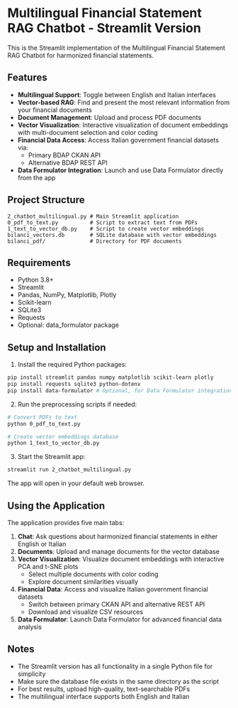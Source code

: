 # Multilingual Financial Statement RAG Chatbot - Streamlit Version

This is the Streamlit implementation of the Multilingual Financial Statement RAG Chatbot for harmonized financial statements.

## Features

- **Multilingual Support**: Toggle between English and Italian interfaces
- **Vector-based RAG**: Find and present the most relevant information from your financial documents
- **Document Management**: Upload and process PDF documents
- **Vector Visualization**: Interactive visualization of document embeddings with multi-document selection and color coding
- **Financial Data Access**: Access Italian government financial datasets via:
  - Primary BDAP CKAN API
  - Alternative BDAP REST API
- **Data Formulator Integration**: Launch and use Data Formulator directly from the app

## Project Structure

```
2_chatbot_multilingual.py # Main Streamlit application
0_pdf_to_text.py          # Script to extract text from PDFs
1_text_to_vector_db.py    # Script to create vector embeddings
bilanci_vectors.db        # SQLite database with vector embeddings
bilanci_pdf/              # Directory for PDF documents
```

## Requirements

- Python 3.8+
- Streamlit
- Pandas, NumPy, Matplotlib, Plotly
- Scikit-learn
- SQLite3
- Requests
- Optional: data_formulator package

## Setup and Installation

1. Install the required Python packages:

```bash
pip install streamlit pandas numpy matplotlib scikit-learn plotly
pip install requests sqlite3 python-dotenv
pip install data-formulator # Optional, for Data Formulator integration
```

2. Run the preprocessing scripts if needed:

```bash
# Convert PDFs to text
python 0_pdf_to_text.py

# Create vector embeddings database
python 1_text_to_vector_db.py
```

3. Start the Streamlit app:

```bash
streamlit run 2_chatbot_multilingual.py
```

The app will open in your default web browser.

## Using the Application

The application provides five main tabs:

1. **Chat**: Ask questions about harmonized financial statements in either English or Italian
2. **Documents**: Upload and manage documents for the vector database
3. **Vector Visualization**: Visualize document embeddings with interactive PCA and t-SNE plots
   - Select multiple documents with color coding
   - Explore document similarities visually
4. **Financial Data**: Access and visualize Italian government financial datasets
   - Switch between primary CKAN API and alternative REST API
   - Download and visualize CSV resources
5. **Data Formulator**: Launch Data Formulator for advanced financial data analysis

## Notes

- The Streamlit version has all functionality in a single Python file for simplicity
- Make sure the database file exists in the same directory as the script
- For best results, upload high-quality, text-searchable PDFs
- The multilingual interface supports both English and Italian
